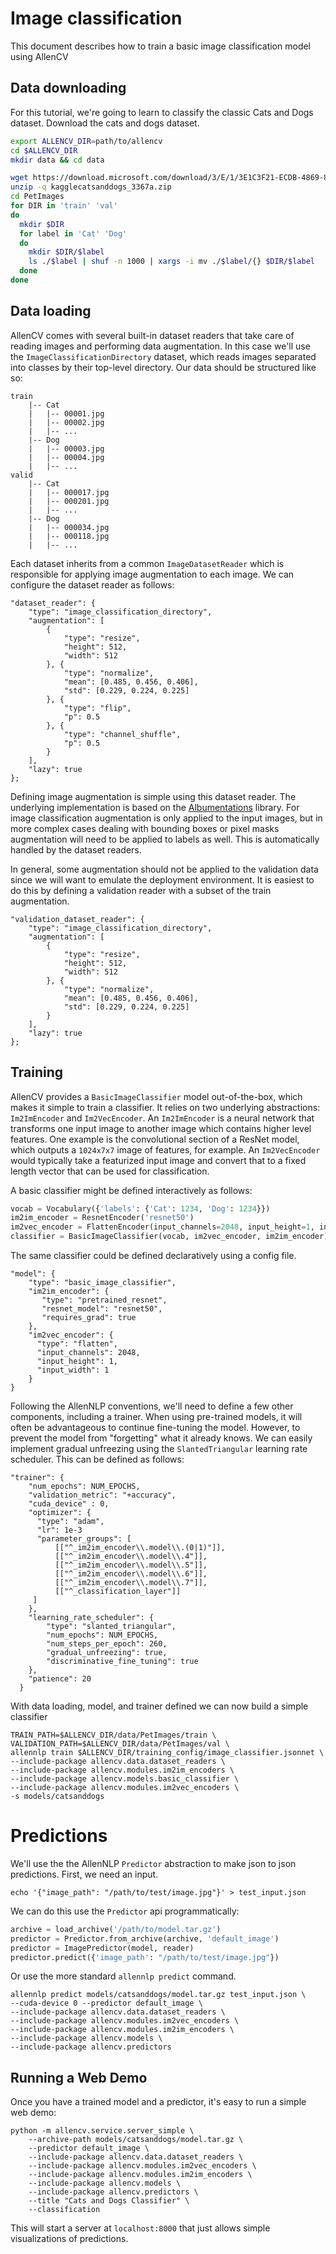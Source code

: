 # Image classification

This document describes how to train a basic image classification model using AllenCV

## Data downloading

For this tutorial, we're going to learn to classify the classic Cats and Dogs dataset.
Download the cats and dogs dataset.

```bash
export ALLENCV_DIR=path/to/allencv
cd $ALLENCV_DIR
mkdir data && cd data

wget https://download.microsoft.com/download/3/E/1/3E1C3F21-ECDB-4869-8368-6DEBA77B919F/kagglecatsanddogs_3367a.zip
unzip -q kagglecatsanddogs_3367a.zip
cd PetImages
for DIR in 'train' 'val'
do
  mkdir $DIR
  for label in 'Cat' 'Dog'
  do
    mkdir $DIR/$label
    ls ./$label | shuf -n 1000 | xargs -i mv ./$label/{} $DIR/$label
  done
done
```

## Data loading

AllenCV comes with several built-in dataset readers that take care of reading images and 
performing data augmentation. In this case we'll use the `ImageClassificationDirectory`
dataset, which reads images separated into classes by their top-level directory. Our data 
should be structured like so:

```
train
    |-- Cat
    |   |-- 00001.jpg
    |   |-- 00002.jpg
    |   |-- ...
    |-- Dog
    |   |-- 00003.jpg
    |   |-- 00004.jpg
    |   |-- ...
valid
    |-- Cat
    |   |-- 000017.jpg
    |   |-- 000201.jpg
    |   |-- ...
    |-- Dog
    |   |-- 000034.jpg
    |   |-- 000118.jpg
    |   |-- ...
```

Each dataset inherits from a common `ImageDatasetReader` which is responsible for applying
image augmentation to each image. We can configure the dataset reader as follows:

```
"dataset_reader": {
    "type": "image_classification_directory",
    "augmentation": [
        {
            "type": "resize",
            "height": 512,
            "width": 512
        }, {
            "type": "normalize",
            "mean": [0.485, 0.456, 0.406],
            "std": [0.229, 0.224, 0.225]
        }, {
            "type": "flip",
            "p": 0.5
        }, {
            "type": "channel_shuffle",
            "p": 0.5
        }
    ],
    "lazy": true
};
```

Defining image augmentation is simple using this dataset reader. The underlying implementation is
 based on the [Albumentations]() library. For image classification augmentation is only applied to
 the input images, but in more complex cases dealing with bounding boxes or pixel masks augmentation
 will need to be applied to labels as well. This is automatically handled by the dataset readers.

In general, some augmentation should not be applied to the validation data since we will want
to emulate the deployment environment. It is easiest to do this by defining a validation
reader with a subset of the train augmentation.

```
"validation_dataset_reader": {
    "type": "image_classification_directory",
    "augmentation": [
        {
            "type": "resize",
            "height": 512,
            "width": 512
        }, {
            "type": "normalize",
            "mean": [0.485, 0.456, 0.406],
            "std": [0.229, 0.224, 0.225]
        }
    ],
    "lazy": true
};
```

## Training

AllenCV provides a `BasicImageClassifier` model out-of-the-box, which makes it simple to train
a classifier. It relies on two underlying abstractions: `Im2ImEncoder` and `Im2VecEncoder`. An
`Im2ImEncoder` is a neural network that transforms one input image to another image which
contains higher level features. One example is the convolutional section of a ResNet model,
which outputs a `1024x7x7` image of features, for example. An `Im2VecEncoder` would typically
take a featurized input image and convert that to a fixed length vector that can be used
for classification.

A basic classifier might be defined interactively as follows:

```python
vocab = Vocabulary({'labels': {'Cat': 1234, 'Dog': 1234}})
im2im_encoder = ResnetEncoder('resnet50')
im2vec_encoder = FlattenEncoder(input_channels=2048, input_height=1, input_width=1)
classifier = BasicImageClassifier(vocab, im2vec_encoder, im2im_encoder)
```

The same classifier could be defined declaratively using a config file.

```
"model": {
    "type": "basic_image_classifier",
    "im2im_encoder": {
       "type": "pretrained_resnet",
       "resnet_model": "resnet50",
       "requires_grad": true
    },
    "im2vec_encoder": {
      "type": "flatten",
      "input_channels": 2048,
      "input_height": 1,
      "input_width": 1
    }
}
```

Following the AllenNLP conventions, we'll need to define a few other components, including
a trainer. When using pre-trained models, it will often be advantageous to continue fine-tuning
the model. However, to prevent the model from "forgetting" what it already knows. We can easily
implement gradual unfreezing using the `SlantedTriangular` learning rate scheduler. This can
be defined as follows:

```
"trainer": {
    "num_epochs": NUM_EPOCHS,
    "validation_metric": "+accuracy",
    "cuda_device" : 0,
    "optimizer": {
      "type": "adam",
      "lr": 1e-3
      "parameter_groups": [
          [["^_im2im_encoder\\.model\\.(0|1)"]],
          [["^_im2im_encoder\\.model\\.4"]],
          [["^_im2im_encoder\\.model\\.5"]],
          [["^_im2im_encoder\\.model\\.6"]],
          [["^_im2im_encoder\\.model\\.7"]],
          [["^_classification_layer"]]
     ]
    },
    "learning_rate_scheduler": {
        "type": "slanted_triangular",
        "num_epochs": NUM_EPOCHS,
        "num_steps_per_epoch": 260,
        "gradual_unfreezing": true,
        "discriminative_fine_tuning": true
    },
    "patience": 20
  }
```

With data loading, model, and trainer defined we can now build a simple classifier

```
TRAIN_PATH=$ALLENCV_DIR/data/PetImages/train \
VALIDATION_PATH=$ALLENCV_DIR/data/PetImages/val \
allennlp train $ALLENCV_DIR/training_config/image_classifier.jsonnet \
--include-package allencv.data.dataset_readers \
--include-package allencv.modules.im2im_encoders \
--include-package allencv.models.basic_classifier \
--include-package allencv.modules.im2vec_encoders \
-s models/catsanddogs 
```

# Predictions

We'll use the the AllenNLP `Predictor` abstraction to make json to json predictions. First, 
we need an input.

```
echo '{"image_path": "/path/to/test/image.jpg"}' > test_input.json
```

We can do this use the `Predictor` api programmatically:

```python
archive = load_archive('/path/to/model.tar.gz')
predictor = Predictor.from_archive(archive, 'default_image')
predictor = ImagePredictor(model, reader)
predictor.predict({'image_path': "/path/to/test/image.jpg"})
```

Or use the more standard `allennlp predict` command. 

```
allennlp predict models/catsanddogs/model.tar.gz test_input.json \
--cuda-device 0 --predictor default_image \
--include-package allencv.data.dataset_readers \
--include-package allencv.modules.im2vec_encoders \
--include-package allencv.modules.im2im_encoders \
--include-package allencv.models \
--include-package allencv.predictors
```

## Running a Web Demo

Once you have a trained model and a predictor,
it's easy to run a simple web demo:

```
python -m allencv.service.server_simple \
    --archive-path models/catsanddogs/model.tar.gz \
    --predictor default_image \
    --include-package allencv.data.dataset_readers \
    --include-package allencv.modules.im2vec_encoders \
    --include-package allencv.modules.im2im_encoders \
    --include-package allencv.models \
    --include-package allencv.predictors \
    --title "Cats and Dogs Classifier" \
    --classification
```

This will start a server at `localhost:8000` that just allows simple
visualizations of predictions.
